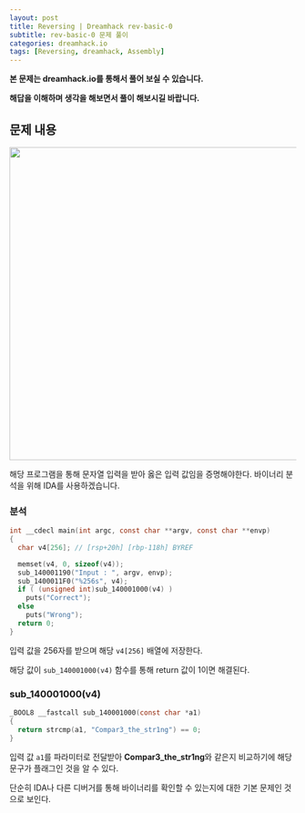 ```yaml
---
layout: post
title: Reversing | Dreamhack rev-basic-0
subtitle: rev-basic-0 문제 풀이
categories: dreamhack.io
tags: [Reversing, dreamhack, Assembly]
---
```


**본 문제는 dreamhack.io를 통해서 풀어 보실 수 있습니다.**

**해답을 이해하며 생각을 해보면서 풀이 해보시길 바랍니다.**

## 문제 내용

<p align="center">
<img src ="https://user-images.githubusercontent.com/78135526/227756269-2a8e8ad7-eeda-4d3f-bf8b-2f6acd43f7c4.png" width = 550>
</p>

해당 프로그램을 통해 문자열 입력을 받아 옳은 입력 값임을 증명해야한다. 바이너리 분석을 위해 IDA를 사용하겠습니다.

### 분석

```C
int __cdecl main(int argc, const char **argv, const char **envp)
{
  char v4[256]; // [rsp+20h] [rbp-118h] BYREF

  memset(v4, 0, sizeof(v4));
  sub_140001190("Input : ", argv, envp);
  sub_1400011F0("%256s", v4);
  if ( (unsigned int)sub_140001000(v4) )
    puts("Correct");
  else
    puts("Wrong");
  return 0;
}
```

입력 값을 256자를 받으며 해당 `v4[256]` 배열에 저장한다.

해당 값이 `sub_140001000(v4)` 함수를 통해 return 값이 1이면 해결된다.

### sub_140001000(v4)

```C
_BOOL8 __fastcall sub_140001000(const char *a1)
{
  return strcmp(a1, "Compar3_the_str1ng") == 0;
}
```

입력 값 `a1`를 파라미터로 전달받아 **Compar3_the_str1ng**와 같은지 비교하기에 해당 문구가 플래그인 것을 알 수 있다.

단순히 IDA나 다른 디버거를 통해 바이너리를 확인할 수 있는지에 대한 기본 문제인 것으로 보인다.